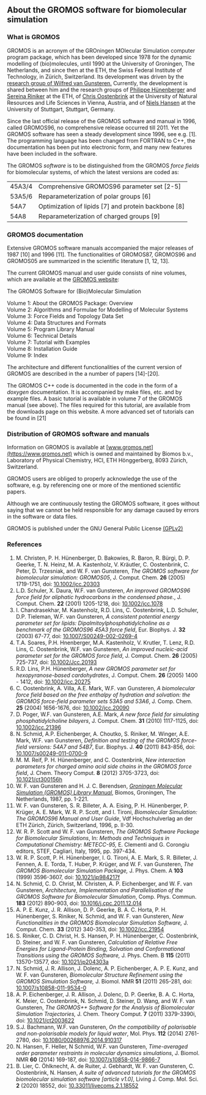 ## About the GROMOS software for biomolecular simulation

### What is GROMOS

GROMOS is an acronym of the GROningen MOlecular Simulation computer program package, which has been developed since 1978 for the dynamic modelling of (bio)molecules, until 1990 at the University of Groningen, The Netherlands, and since then at the ETH, the Swiss Federal Institute of Technology, in Zürich, Switzerland. Its development was driven by the [research group of Wilfred van Gunsteren.](http://www.igc.ethz.ch) Currently, the development is shared between him and the research groups of [Philippe Hünenberger](http://www.csms.ethz.ch) and [Sereina Riniker](http://www.riniker.ethz.ch) at the ETH, of [Chris Oostenbrink](http://www.map.boku.ac.at/mms/) at the University of Natural Resources and Life Sciences in Vienna, Austria, and of [Niels Hansen](http://www.itt.uni-stuttgart.de/en/institute/team/staff/Hansen/) at the University of Stuttgart, Stuttgart, Germany.

Since the last official release of the GROMOS software and manual in 1996, called GROMOS96, no comprehensive release occurred till 2011\. Yet the GROMOS software has seen a steady development since 1996, see e.g. [1]. The programming language has been changed from FORTRAN to C++, the documentation has been put into electronic form, and many new features have been included in the software.

The GROMOS _software_ is to be distinguished from the GROMOS _force fields_ for biomolecular systems, of which the latest versions are coded as:

<table border="0">

<tbody>

<tr>

<td>45A3/4</td>

<td>Comprehensive GROMOS96 parameter set [2-5]</td>

</tr>

<tr>

<td>53A5/6</td>

<td>Reparameterization of polar groups [6]</td>

</tr>

<tr>

<td>54A7</td>

<td>Optimization of lipids [7] and protein backbone [8]</td>

</tr>

<tr>

<td>54A8</td>

<td>Reparameterization of charged groups [9]</td>

</tr>

</tbody>

</table>

### GROMOS documentation

Extensive GROMOS software manuals accompanied the major releases of 1987 [10] and 1996 [11]. The functionalities of GROMOS87, GROMOS96 and GROMOS05 are summarized in the scientific literature [1, 12, 13].

The current GROMOS manual and user guide consists of nine volumes, which are available at the [GROMOS website](https://www.gromos.net):

The GROMOS Software for (Bio)Molecular Simulation

Volume 1: About the GROMOS Package: Overview<br>
Volume 2: Algorithms and Formulae for Modelling of Molecular Systems<br>
Volume 3: Force Fields and Topology Data Set<br>
Volume 4: Data Structures and Formats<br>
Volume 5: Program Library Manual<br>
Volume 6: Technical Details<br>
Volume 7: Tutorial with Examples<br>
Volume 8: Installation Guide<br>
Volume 9: Index

The architecture and different functionalities of the current version of GROMOS are described in the a number of papers [14]-[20].

The GROMOS C++ code is documented in the code in the form of a _doxygen_ documentation. It is accompanied by make files, etc. and by example files. A basic tutorial is available in volume 7 of the GROMOS manual (see above). The files required for this tutorial, are available from the downloads page on this website. A more advanced set of tutorials can be found in [21]

### Distribution of GROMOS software and manuals

Information on GROMOS is available at [www.gromos.net](https://www.gromos.net) which is owned and maintained by Biomos b.v., Laboratory of Physical Chemistry, HCI, ETH Hönggerberg, 8093 Zürich, Switzerland.

GROMOS users are obliged to properly acknowledge the use of the software, e.g. by referencing one or more of the mentioned scientific papers.

Although we are continuously testing the GROMOS software, it goes without saying that we cannot be held responsible for any damage caused by errors in the software or data files.

GROMOS is published under the GNU General Public License [(GPLv2)](https://www.gnu.org/licenses/gpl-2.0.html)

### References

1.  M. Christen, P. H. Hünenberger, D. Bakowies, R. Baron, R. Bürgi, D. P. Geerke, T. N. Heinz, M. A. Kastenholz, V. Kräutler, C. Oostenbrink, C. Peter, D. Trzesniak, and W. F. van Gunsteren, _The GROMOS software for biomolecular simulation: GROMOS05_, J. Comput. Chem. **26** (2005) 1719-1751, doi: [10.1002/jcc.20303](https://doi.org/10.1002/jcc.20303)
2.  L.D. Schuler, X. Daura, W.F. van Gunsteren, _An improved GROMOS96 force field for aliphatic hydrocarbons in the condensed phase._, J. Comput. Chem. **22** (2001) 1205-1218, doi: [10.1002/jcc.1078](https://doi.org/10.1002/jcc.1078)
3.  I. Chandrasekhar, M. Kastenholz, R.D. Lins, C. Oostenbrink, L.D. Schuler, D.P. Tieleman, W.F. van Gunsteren, _A consistent potential energy parameter set for lipids: Dipalmitoylphosphatidylcholine as a benchmark of the GROMOS96 45A3 force field_, Eur. Biophys. J. **32** (2003) 67-77, doi: [10.1007/S00249-002-0269-4](https://doi.org/10.1007/S00249-002-0269-4)
4.  T.A. Soares, P.H. H<c3><bc>nenberger, M.A. Kastenholz, V. Kr<c3><a4>utler, T. Lenz, R.D. Lins, C. Oostenbrink, W.F. van Gunsteren, _An improved nucleic-acid parameter set for the GROMOS force field_, J. Comput. Chem. **26** (2005) 725-737, doi: [10.1002/Jcc.20193](https://doi.org/10.1002/Jcc.20193)</a4></c3></bc></c3>
5.  R.D. Lins, P.H. Hünenberger, _A new GROMOS parameter set for hexopyranose-based cardohydrates_, J. Comput. Chem. **26** (2005) 1400 - 1412, doi: [10.1002/jcc.20275](https://doi.org/10.1002/jcc.20275)
6.  C. Oostenbrink, A. Villa, A.E. Mark, W.F. van Gunsteren, _A biomolecular force field based on the free enthalpy of hydration and solvation: the GROMOS force-field parameter sets 53A5 and 53A6_, J. Comp. Chem. **25** (2004) 1656-1676, doi: [10.1002/jcc.20090](https://doi.org/10.1002/Jcc.20090)
7.  D. Poger, W.F. van Gunsteren, A.E. Mark, _A new force field for simulating phosphatidylcholine bilayers_, J. Comput. Chem. **31** (2010) 1117-1125, doi: [10.1002/jcc.21396](https://doi.org/10.1002/jcc.21396)
8.  N. Schmid, A.P. Eichenberger, A. Choutko, S. Riniker, M. Winger, A.E. Mark, W.F. van Gunsteren, _Definition and testing of the GROMOS force-field versions: 54A7 and 54B7_, Eur. Biophys. J. **40** (2011) 843-856, doi: [10.1007/s00249-011-0700-9](https://doi.org/10.1007/s00249-011-0700-9)
9.  M. M. Reif, P. H. Hünenberger, and C. Oostenbrink, _New interaction parameters for charged amino acid side chains in the GROMOS force field_, J. Chem. Theory Comput. **8** (2012) 3705-3723, doi: [10.1021/ct300156h](https://doi.org/10.1021/ct300156h)
10.  W. F. van Gunsteren and H. J. C. Berendsen, [_Groningen Molecular Simulation (GROMOS) Library Manual_](./gromos87/GROMOS87_manual.pdf), Biomos, Groningen, The Netherlands, 1987, pp. 1-221.
11.  W. F. van Gunsteren, S. R. Billeter, A. A. Eising, P. H. Hünenberger, P. Krüger, A. E. Mark, W. R. P. Scott, and I. Tironi, _Biomolecular Simulation: The GROMOS96 Manual and User Guide_, Vdf Hochschulverlag an der ETH Zürich, Zürich, Switzerland, 1996, p. II-30.
12.  W. R. P. Scott and W. F. van Gunsteren, _The GROMOS Software Package for Biomolecular Simulations_, In: _Methods and Techniques in Computational Chemistry: METECC-95,_ E. Clementi and G. Corongiu editors, STEF, Cagliari, Italy, 1995, pp. 397-434.
13.  W. R. P. Scott, P. H. Hünenberger, I. G. Tironi, A. E. Mark, S. R. Billeter, J. Fennen, A. E. Torda, T. Huber, P. Krüger, and W. F. van Gunsteren, _The GROMOS Biomolecular Simulation Package,_ J. Phys. Chem. A **103** (1999) 3596-3607, doi: [10.1021/jp984217f](https://doi.org/10.1021/jp984217f)
14.  N. Schmid, C. D. Christ, M. Christen, A. P. Eichenberger, and W. F. van Gunsteren, _Architecture, Implementation and Parallelisation of the GROMOS Software for Biomolecular Simulation_, Comp. Phys. Commun. **183** (2012) 890-903, doi: [10.1016/j.cpc.2011.12.014](https://doi.org/10.1016/j.cpc.2011.12.014)
15.  A. P. E. Kunz, J. R. Allison, D. P. Geerke, B. A. C. Horta, P. H. Hünenberger, S. Riniker, N. Schmid, and W. F. van Gunsteren, _New Functionalities in the GROMOS Biomolecular Simulation Software,_ J. Comput. Chem. **33** (2012) 340-353, doi: [10.1002/jcc.21954](https://doi.org/10.1002/jcc.21954)
16.  S. Riniker, C. D. Christ, H. S. Hansen, P. H. Hünenberger, C. Oostenbrink, D. Steiner, and W. F. van Gunsteren, _Calculation of Relative Free Energies for Ligand-Protein Binding, Solvation and Conformational Transitions using the GROMOS Software,_ J. Phys. Chem. B **115** (2011) 13570-13577, doi: [10.1021/jp204303a](https://doi.org/10.1021/jp204303a)
17.  N. Schmid, J. R. Allison, J. Dolenc, A. P. Eichenberger, A. P. E. Kunz, and W. F. van Gunsteren, _Biomolecular Structure Refinement using the GROMOS Simulation Software,_ J. Biomol. NMR **51** (2011) 265-281, doi: [10.1007/s10858-011-9534-0](https://doi.org/10.1007/s10858-011-9534-0)
18.  A. P. Eichenberger, J. R. Allison, J. Dolenc, D. P. Geerke, B. A. C. Horta, K. Meier, C. Oostenbrink, N. Schmid, D. Steiner, D. Wang, and W. F. van Gunsteren, _The GROMOS++ Software for the Analysis of Biomolecular Simulation Trajectories,_ J. Chem. Theory Comput. **7** (2011) 3379-3390i, doi: [10.1021/ct2003622](https://doi.org/10.1021/ct2003622)
19.  S.J. Bachmann, W.F. van Gunsteren, _On the compatibility of polarisable and non-polarisable models for liquid water_, Mol. Phys. **112** (2014) 2761-2780, doi: [10.1080/00268976.2014.910317](https://doi.org/10.1080/00268976.2014.910317)
20.  N. Hansen, F. Heller, N Schmid, W.F. van Gunsteren, _Time-averaged order parameter restraints in molecular dynamics simulations_, J. Biomol. NMR **60** (2014) 169-187, doi: [10.1007/s10858-014-9866-7](https://doi.org/10.1007/s10858-014-9866-7)
21.  B. Lier, C. Öhlknecht, A. de Ruiter, J. Gebhardt, W. F. van Gunsteren, C. Oostenbrink, N. Hansen, _A suite of advanced tutorials for the GROMOS biomolecular simulation software [article v1.0]_, Living J. Comp. Mol. Sci. **2** (2020) 18552, doi: [10.33011/livecoms.2.1.18552](https://doi.org/10.33011/livecoms.2.1.18552)
